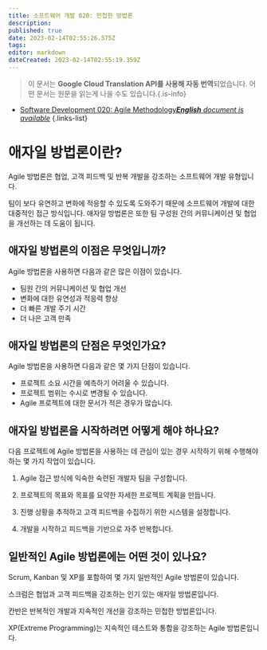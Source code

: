 ```yaml
---
title: 소프트웨어 개발 020: 민첩한 방법론
description: 
published: true
date: 2023-02-14T02:55:26.575Z
tags: 
editor: markdown
dateCreated: 2023-02-14T02:55:19.359Z
---
```


> 이 문서는 **Google Cloud Translation API를 사용해 자동 번역**되었습니다.
어떤 문서는 원문을 읽는게 나을 수도 있습니다.{.is-info}



- [Software Development 020: Agile Methodology***English** document is available*](/en/Knowledge-base/Software-Development/Learning/software-development-020-agile-methodology)
{.links-list}


# 애자일 방법론이란?

Agile 방법론은 협업, 고객 피드백 및 반복 개발을 강조하는 소프트웨어 개발 유형입니다.

팀이 보다 유연하고 변화에 적응할 수 있도록 도와주기 때문에 소프트웨어 개발에 대한 대중적인 접근 방식입니다. 애자일 방법론은 또한 팀 구성원 간의 커뮤니케이션 및 협업을 개선하는 데 도움이 됩니다.

## 애자일 방법론의 이점은 무엇입니까?

Agile 방법론을 사용하면 다음과 같은 많은 이점이 있습니다.

- 팀원 간의 커뮤니케이션 및 협업 개선
- 변화에 대한 유연성과 적응력 향상
- 더 빠른 개발 주기 시간
- 더 나은 고객 만족

## 애자일 방법론의 단점은 무엇인가요?

Agile 방법론을 사용하면 다음과 같은 몇 가지 단점이 있습니다.

- 프로젝트 소요 시간을 예측하기 어려울 수 있습니다.
- 프로젝트 범위는 수시로 변경될 수 있습니다.
- Agile 프로젝트에 대한 문서가 적은 경우가 많습니다.

## 애자일 방법론을 시작하려면 어떻게 해야 하나요?

다음 프로젝트에 Agile 방법론을 사용하는 데 관심이 있는 경우 시작하기 위해 수행해야 하는 몇 가지 작업이 있습니다.

1. Agile 접근 방식에 익숙한 숙련된 개발자 팀을 구성합니다.

2. 프로젝트의 목표와 목표를 요약한 자세한 프로젝트 계획을 만듭니다.

3. 진행 상황을 추적하고 고객 피드백을 수집하기 위한 시스템을 설정합니다.

4. 개발을 시작하고 피드백을 기반으로 자주 반복합니다.

## 일반적인 Agile 방법론에는 어떤 것이 있나요?

Scrum, Kanban 및 XP를 포함하여 몇 가지 일반적인 Agile 방법론이 있습니다.

스크럼은 협업과 고객 피드백을 강조하는 인기 있는 애자일 방법론입니다.

칸반은 반복적인 개발과 지속적인 개선을 강조하는 민첩한 방법론입니다.

XP(Extreme Programming)는 지속적인 테스트와 통합을 강조하는 Agile 방법론입니다.